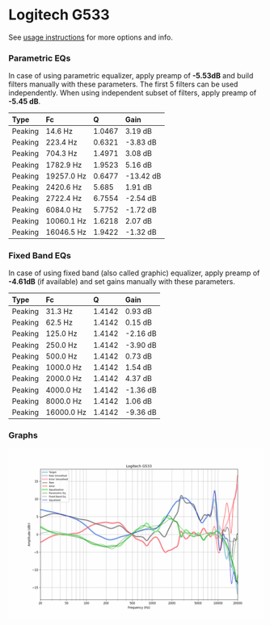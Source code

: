 # Logitech G533
See [usage instructions](https://github.com/jaakkopasanen/AutoEq#usage) for more options and info.

### Parametric EQs
In case of using parametric equalizer, apply preamp of **-5.53dB** and build filters manually
with these parameters. The first 5 filters can be used independently.
When using independent subset of filters, apply preamp of **-5.45 dB**.

| Type    | Fc         |      Q | Gain      |
|:--------|:-----------|:-------|:----------|
| Peaking | 14.6 Hz    | 1.0467 | 3.19 dB   |
| Peaking | 223.4 Hz   | 0.6321 | -3.83 dB  |
| Peaking | 704.3 Hz   | 1.4971 | 3.08 dB   |
| Peaking | 1782.9 Hz  | 1.9523 | 5.16 dB   |
| Peaking | 19257.0 Hz | 0.6477 | -13.42 dB |
| Peaking | 2420.6 Hz  | 5.685  | 1.91 dB   |
| Peaking | 2722.4 Hz  | 6.7554 | -2.54 dB  |
| Peaking | 6084.0 Hz  | 5.7752 | -1.72 dB  |
| Peaking | 10060.1 Hz | 1.6218 | 2.07 dB   |
| Peaking | 16046.5 Hz | 1.9422 | -1.32 dB  |

### Fixed Band EQs
In case of using fixed band (also called graphic) equalizer, apply preamp of **-4.61dB**
(if available) and set gains manually with these parameters.

| Type    | Fc         |      Q | Gain     |
|:--------|:-----------|:-------|:---------|
| Peaking | 31.3 Hz    | 1.4142 | 0.93 dB  |
| Peaking | 62.5 Hz    | 1.4142 | 0.15 dB  |
| Peaking | 125.0 Hz   | 1.4142 | -2.16 dB |
| Peaking | 250.0 Hz   | 1.4142 | -3.90 dB |
| Peaking | 500.0 Hz   | 1.4142 | 0.73 dB  |
| Peaking | 1000.0 Hz  | 1.4142 | 1.54 dB  |
| Peaking | 2000.0 Hz  | 1.4142 | 4.37 dB  |
| Peaking | 4000.0 Hz  | 1.4142 | -1.36 dB |
| Peaking | 8000.0 Hz  | 1.4142 | 1.06 dB  |
| Peaking | 16000.0 Hz | 1.4142 | -9.36 dB |

### Graphs
![](./Logitech%20G533.png)